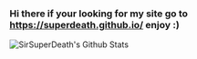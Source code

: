 ### Hi there if your looking for my site go to https://superdeath.github.io/ enjoy :) 

![SirSuperDeath's Github Stats](https://github-readme-stats.vercel.app/api?username=SuperDeath&show_icons=true&title_color=788cd1&bg_color=ededed&text_color=121212)

<!--
**SuperDeath/SuperDeath** is a ✨ _special_ ✨ repository because its `README.md` (this file) appears on your GitHub profile.

